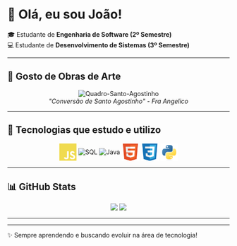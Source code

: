 # 👋 Olá, eu sou João!  

🎓 Estudante de **Engenharia de Software (2º Semestre)**  
💻 Estudante de **Desenvolvimento de Sistemas (3º Semestre)**  

---

## 🎨 Gosto de Obras de Arte
<div align="center">
  <img alt="Quadro-Santo-Agostinho" width="80%" height="500px" src="https://www.meisterdrucke.pt/kunstwerke/1260px/Fra%20Angelico%20-%20The%20Conversion%20of%20St%20Augustine%20%28tempera%20on%20panel%29%20-%20%28MeisterDrucke-63452%29.jpg">
  <br>
  <em>"Conversão de Santo Agostinho" - Fra Angelico</em>
</div>

---

## 🚀 Tecnologias que estudo e utilizo
<div align="center">
  <img align="center" alt="JavaScript" height="40" width="40" src="https://raw.githubusercontent.com/devicons/devicon/master/icons/javascript/javascript-plain.svg">
  <img align="center" alt="SQL" height="40" width="40" src="https://cdn.jsdelivr.net/gh/devicons/devicon@latest/icons/azuresqldatabase/azuresqldatabase-original.svg">
  <img align="center" alt="Java" height="40" width="40" src="https://cdn.jsdelivr.net/gh/devicons/devicon@latest/icons/java/java-original.svg">
  <img align="center" alt="HTML5" height="40" width="40" src="https://raw.githubusercontent.com/devicons/devicon/master/icons/html5/html5-original.svg">
  <img align="center" alt="CSS3" height="40" width="40" src="https://raw.githubusercontent.com/devicons/devicon/master/icons/css3/css3-original.svg">
  <img align="center" alt="Python" height="40" width="40" src="https://raw.githubusercontent.com/devicons/devicon/master/icons/python/python-original.svg">
</div>

---

## 📊 GitHub Stats
<div align="center">
  <img height="180em" src="https://github-readme-stats.vercel.app/api?username=jhonxxz06&show_icons=true&theme=tokyonight&include_all_commits=true&count_private=true"/>
  <img height="180em" src="https://github-readme-stats.vercel.app/api/top-langs/?username=jhonxxz06&layout=compact&langs_count=7&theme=tokyonight"/>
</div>

---
<!--
## 📫 Como me encontrar
- ✉️ Email: **seu-email@email.com**  
- 💼 LinkedIn: [Seu LinkedIn](#)  
- 📂 Portfólio: [Seu Portfólio](#)  
-->
---

✨ Sempre aprendendo e buscando evoluir na área de tecnologia!

